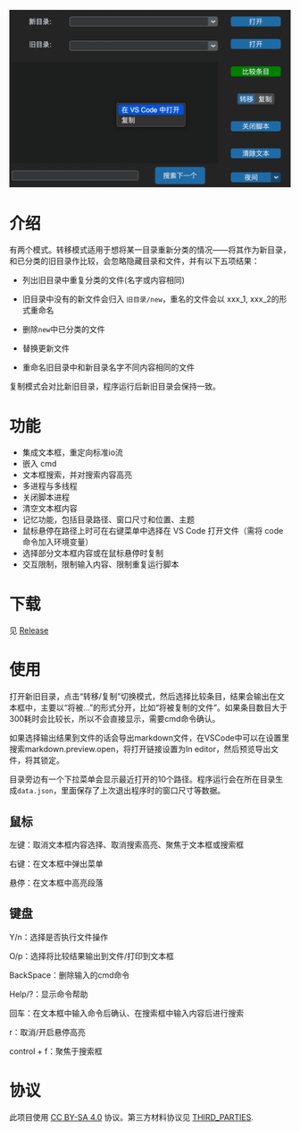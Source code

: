 ![](1.png)

# 介绍

有两个模式。转移模式适用于想将某一目录重新分类的情况——将其作为新目录，和已分类的旧目录作比较，会忽略隐藏目录和文件，并有以下五项结果：

- 列出旧目录中重复分类的文件(名字或内容相同)

- 旧目录中没有的新文件会归入 `旧目录/new`，重名的文件会以 xxx_1, xxx_2的形式重命名

- 删除`new`中已分类的文件

- 替换更新文件

- 重命名旧目录中和新目录名字不同内容相同的文件

复制模式会对比新旧目录，程序运行后新旧目录会保持一致。

# 功能

- 集成文本框，重定向标准io流
- 嵌入 cmd
- 文本框搜索，并对搜索内容高亮
- 多进程与多线程
- 关闭脚本进程
- 清空文本框内容
- 记忆功能，包括目录路径、窗口尺寸和位置、主题
- 鼠标悬停在路径上时可在右键菜单中选择在 VS Code 打开文件（需将 code 命令加入环境变量）
- 选择部分文本框内容或在鼠标悬停时复制
- 交互限制，限制输入内容、限制重复运行脚本

# 下载

见 [Release](https://github.com/Areuhw/compare-entries/tags)

# 使用

打开新旧目录，点击“转移/复制”切换模式，然后选择比较条目，结果会输出在文本框中，主要以“将被...”的形式分开，比如“将被复制的文件”。如果条目数目大于300耗时会比较长，所以不会直接显示，需要cmd命令确认。

如果选择输出结果到文件的话会导出markdown文件，在VSCode中可以在设置里搜索markdown.preview.open，将打开链接设置为In editor，然后预览导出文件，将其锁定。

目录旁边有一个下拉菜单会显示最近打开的10个路径。程序运行会在所在目录生成`data.json`，里面保存了上次退出程序时的窗口尺寸等数据。

## 鼠标

左键：取消文本框内容选择、取消搜索高亮、聚焦于文本框或搜索框

右键：在文本框中弹出菜单

悬停：在文本框中高亮段落

## 键盘

Y/n：选择是否执行文件操作

O/p：选择将比较结果输出到文件/打印到文本框

BackSpace：删除输入的cmd命令

Help/?：显示命令帮助

回车：在文本框中输入命令后确认、在搜索框中输入内容后进行搜索

r：取消/开启悬停高亮

control + f：聚焦于搜索框

# 协议

此项目使用 [CC BY-SA 4.0](https://creativecommons.org/licenses/by-sa/4.0/legalcode.zh-hans) 协议。第三方材料协议见 [THIRD_PARTIES](/THIRD_PARTIES.md).
